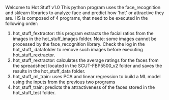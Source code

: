 Welcome to Hot Stuff v1.0
This python program uses the face_recognition and sklearn libraries to analyze face and predict how 'hot' or attractive they are.
HS is composed of 4 programs, that need to be executed in the following order:
1. hot_stuff_fextractor: this program extracts the facial ratios from the images in the hot_stuff_images folder. Note: some images cannot be processed by the face_recognition library. Check the log in the hot_stuff_ datafolder to remove such images before executing hot_stuff_rextractor.
2. hot_stuff_rextractor: calculates the average ratings for the faces from the spreadsheet located in the SCUT-FBP5500_v2 folder and saves the results in the hot_stuff_data folder.
3. hot_stuff_ml_train: uses PCA and linear regression to build a ML model using the inputs from the previous two programs  
4. hot_stuff_train: predicts the attractiveness of the faces stored in the hot_stuff_test folder.
